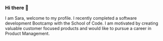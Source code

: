 ### Hi there 👋

I am Sara, welcome to my profile. I recently completed a software development Bootcamp with the School of Code. I am motivated by creating valuable customer focused products and would like to pursue a career in Product Management. 



